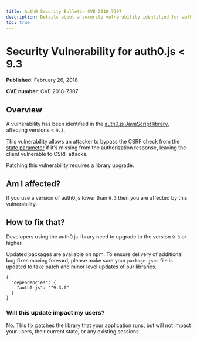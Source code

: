 ```yaml
---
title: Auth0 Security Bulletin CVE 2018-7307
description: Details about a security vulnerability identified for auth0.js < 9.3
toc: true
---
```

# Security Vulnerability for auth0.js < 9.3

**Published**: February 26, 2018

**CVE number**: CVE 2018-7307

## Overview

A vulnerability has been identified in the [auth0.js JavaScript library](/libraries/auth0js), affecting versions < `9.3`.

This vulnerability allows an attacker to bypass the CSRF check from the [state parameter](/protocols/oauth2/oauth-state) if it's missing from the authorization response, leaving the client vulnerable to CSRF attacks.

Patching this vulnerability requires a library upgrade.

## Am I affected?

If you use a version of auth0.js lower than `9.3` then you are affected by this vulnerability.

## How to fix that?

Developers using the auth0.js library need to upgrade to the version `9.3` or higher.

Updated packages are available on npm. To ensure delivery of additional bug fixes moving forward, please make sure your `package.json` file is updated to take patch and minor level updates of our libraries.

```text
{
  "dependencies": {
    "auth0-js": "^9.3.0"
  }
}
```

### Will this update impact my users?

No. This fix patches the library that your application runs, but will not impact your users, their current state, or any existing sessions.